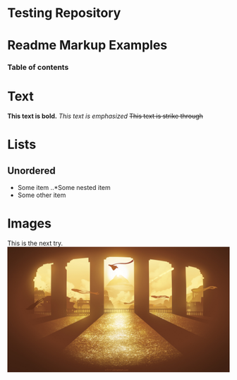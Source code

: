 # Testing Repository

# Readme Markup Examples

### Table of contents

# Text
**This text is bold.**
*This text is emphasized*
~~This text is strike through~~

# Lists
## Unordered
* Some item
..*Some nested item
* Some other item



# Images
This is the next try.
![Temple](https://github.com/hristodobrev/TestingRepository/blob/master/test.jpg)
